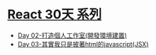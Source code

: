 # [React 30天 系列](https://ithelp.ithome.com.tw/users/20111595/ironman/1643)
- [Day 02-打造個人工作室(開發環境建置)](https://ithelp.ithome.com.tw/articles/10200458)
- [Day 03-其實我只是披著html的javascript(JSX)](https://ithelp.ithome.com.tw/articles/10200539)